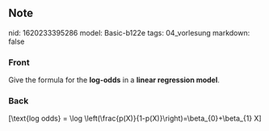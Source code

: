 ## Note
nid: 1620233395286
model: Basic-b122e
tags: 04_vorlesung
markdown: false

### Front
Give the formula for the <b>log-odds</b> in a <b>linear regression
model</b>.

### Back
\[\text{log odds} = \log \left(\frac{p(X)}{1-p(X)}\right)=\beta_{0}+\beta_{1} X\]
